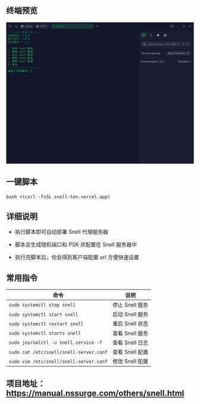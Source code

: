 ## 终端预览

![preview](image.png)


## 一键脚本

```
bash <(curl -fsSL snell-ten.vercel.app)
```

## 详细说明

- 执行脚本即可自动部署 Snell 代理服务器

- 脚本会生成随机端口和 PSK 并配置在 Snell 服务器中

- 执行完脚本后，你会得到客户端配置 url 方便快速设置

## 常用指令

| 命令                                     | 说明               |
|------------------------------------------|--------------------|
| `sudo systemctl stop snell`              | 停止 Snell 服务     |
| `sudo systemctl start snell`             | 启动 Snell 服务     |
| `sudo systemctl restart snell`           | 重启 Snell 状态     |
| `sudo systemctl starts snell`            | 查看 Snell 服务     |
| `sudo journalctl -u snell.service -f`    | 查看 Snell 日志     |
| `sudo cat /etc/snell/snell-server.conf`  | 查看 Snell 配置     |
| `sudo vim /etc/snell/snell-server.conf`  | 修改 Snell 配置     |


## 项目地址：https://manual.nssurge.com/others/snell.html


